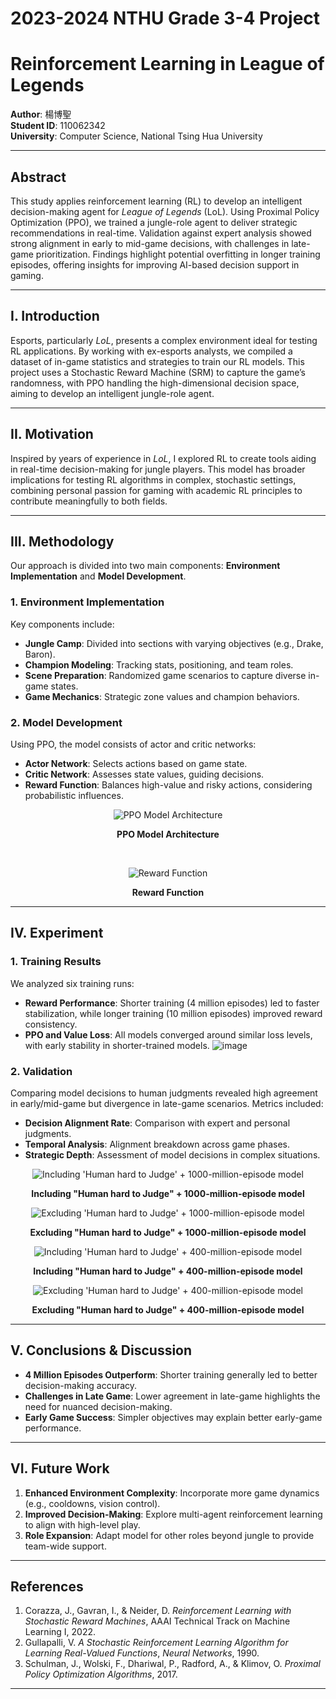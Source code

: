 2023-2024 NTHU Grade 3-4 Project
===
# Reinforcement Learning in League of Legends

**Author**: 楊博聖  
**Student ID**: 110062342  
**University**: Computer Science, National Tsing Hua University

---

## Abstract
This study applies reinforcement learning (RL) to develop an intelligent decision-making agent for *League of Legends* (LoL). Using Proximal Policy Optimization (PPO), we trained a jungle-role agent to deliver strategic recommendations in real-time. Validation against expert analysis showed strong alignment in early to mid-game decisions, with challenges in late-game prioritization. Findings highlight potential overfitting in longer training episodes, offering insights for improving AI-based decision support in gaming.

---

## I. Introduction
Esports, particularly *LoL*, presents a complex environment ideal for testing RL applications. By working with ex-esports analysts, we compiled a dataset of in-game statistics and strategies to train our RL models. This project uses a Stochastic Reward Machine (SRM) to capture the game’s randomness, with PPO handling the high-dimensional decision space, aiming to develop an intelligent jungle-role agent.

---

## II. Motivation
Inspired by years of experience in *LoL*, I explored RL to create tools aiding in real-time decision-making for jungle players. This model has broader implications for testing RL algorithms in complex, stochastic settings, combining personal passion for gaming with academic RL principles to contribute meaningfully to both fields.

---

## III. Methodology
Our approach is divided into two main components: **Environment Implementation** and **Model Development**.

### 1. Environment Implementation
Key components include:
- **Jungle Camp**: Divided into sections with varying objectives (e.g., Drake, Baron).
- **Champion Modeling**: Tracking stats, positioning, and team roles.
- **Scene Preparation**: Randomized game scenarios to capture diverse in-game states.
- **Game Mechanics**: Strategic zone values and champion behaviors.

### 2. Model Development
Using PPO, the model consists of actor and critic networks:
- **Actor Network**: Selects actions based on game state.
- **Critic Network**: Assesses state values, guiding decisions.
- **Reward Function**: Balances high-value and risky actions, considering probabilistic influences.

<p align="center">
  <img src="https://github.com/user-attachments/assets/b8a7dc89-c970-4bd6-b3ad-1a0efc02dfec" alt="PPO Model Architecture">
</p>

<p align="center"><b>PPO Model Architecture</b></p>

<br>

<p align="center">
  <img src="https://github.com/user-attachments/assets/a67fc3a4-f61f-422c-ac35-620017d15ed8" alt="Reward Function">
</p>

<p align="center"><b>Reward Function</b></p>

---

## IV. Experiment

### 1. Training Results
We analyzed six training runs:
- **Reward Performance**: Shorter training (4 million episodes) led to faster stabilization, while longer training (10 million episodes) improved reward consistency.
- **PPO and Value Loss**: All models converged around similar loss levels, with early stability in shorter-trained models.
![image](https://github.com/user-attachments/assets/9978b651-c461-460a-8c15-c29f32778461)

### 2. Validation
Comparing model decisions to human judgments revealed high agreement in early/mid-game but divergence in late-game scenarios. Metrics included:
- **Decision Alignment Rate**: Comparison with expert and personal judgments.
- **Temporal Analysis**: Alignment breakdown across game phases.
- **Strategic Depth**: Assessment of model decisions in complex situations.

<p align="center">
  <img src="https://github.com/user-attachments/assets/79a2403c-9442-4d73-afbd-bf9e00cc5971" alt="Including 'Human hard to Judge' + 1000-million-episode model">
</p>

<p align="center"><b>Including "Human hard to Judge" + 1000-million-episode model</b></p>

<p align="center">
  <img src="https://github.com/user-attachments/assets/9a6a513f-8bdc-41b0-93bf-3e2968f34385" alt="Excluding 'Human hard to Judge' + 1000-million-episode model">
</p>

<p align="center"><b>Excluding "Human hard to Judge" + 1000-million-episode model</b></p>

<p align="center">
  <img src="https://github.com/user-attachments/assets/3b0453c0-b428-4371-9f0c-76f629ce2bdf" alt="Including 'Human hard to Judge' + 400-million-episode model">
</p>

<p align="center"><b>Including "Human hard to Judge" + 400-million-episode model</b></p>

<p align="center">
  <img src="https://github.com/user-attachments/assets/6fa1b672-61d9-4a97-aea0-1edcb8b23d9c" alt="Excluding 'Human hard to Judge' + 400-million-episode model">
</p>

<p align="center"><b>Excluding "Human hard to Judge" + 400-million-episode model</b></p>


---

## V. Conclusions & Discussion
- **4 Million Episodes Outperform**: Shorter training generally led to better decision-making accuracy.
- **Challenges in Late Game**: Lower agreement in late-game highlights the need for nuanced decision-making.
- **Early Game Success**: Simpler objectives may explain better early-game performance.

---

## VI. Future Work
1. **Enhanced Environment Complexity**: Incorporate more game dynamics (e.g., cooldowns, vision control).
2. **Improved Decision-Making**: Explore multi-agent reinforcement learning to align with high-level play.
3. **Role Expansion**: Adapt model for other roles beyond jungle to provide team-wide support.

---

## References
1. Corazza, J., Gavran, I., & Neider, D. *Reinforcement Learning with Stochastic Reward Machines*, AAAI Technical Track on Machine Learning I, 2022.
2. Gullapalli, V. *A Stochastic Reinforcement Learning Algorithm for Learning Real-Valued Functions*, *Neural Networks*, 1990.
3. Schulman, J., Wolski, F., Dhariwal, P., Radford, A., & Klimov, O. *Proximal Policy Optimization Algorithms*, 2017.

---

